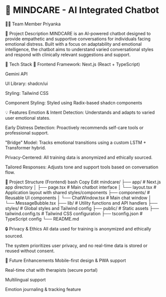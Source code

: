 # 🧠 MINDCARE - AI Integrated Chatbot
👩‍💻 Team Member
Priyanka

📝 Project Description
MINDCARE is an AI-powered chatbot designed to provide empathetic and supportive conversations for individuals facing emotional distress. Built with a focus on adaptability and emotional intelligence, the chatbot aims to understand varied conversational styles and respond with clinically relevant suggestions and support.

🔧 Tech Stack
🎨 Frontend
Framework: Next.js (React + TypeScript)

Gemini API

UI Library: shadcn/ui

Styling: Tailwind CSS

Component Styling: Styled using Radix-based shadcn components


💡 Features
Emotion & Intent Detection: Understands and adapts to varied user emotional states.

Early Distress Detection: Proactively recommends self-care tools or professional support.

"Bridge" Model: Tracks emotional transitions using a custom LSTM + Transformer hybrid.

Privacy-Centered: All training data is anonymized and ethically sourced.

Tailored Responses: Adjusts tone and support tools based on conversation flow.

📁 Project Structure (Frontend)
bash
Copy
Edit
mindcare/
├── app/                # Next.js app directory
│   ├── page.tsx        # Main chatbot interface
│   └── layout.tsx      # Application layout with shared styles/components
├── components/         # Reusable UI components
│   └── ChatWindow.tsx  # Main chat window
│   └── MessageBubble.tsx
├── lib/                # Utility functions and API handlers
├── styles/             # Global styles and Tailwind config
├── public/             # Static assets
├── tailwind.config.ts  # Tailwind CSS configuration
├── tsconfig.json       # TypeScript config
└── README.md

🔒 Privacy & Ethics
All data used for training is anonymized and ethically sourced.

The system prioritizes user privacy, and no real-time data is stored or reused without consent.

📌 Future Enhancements
Mobile-first design & PWA support

Real-time chat with therapists (secure portal)

Multilingual support

Emotion journaling & tracking feature

